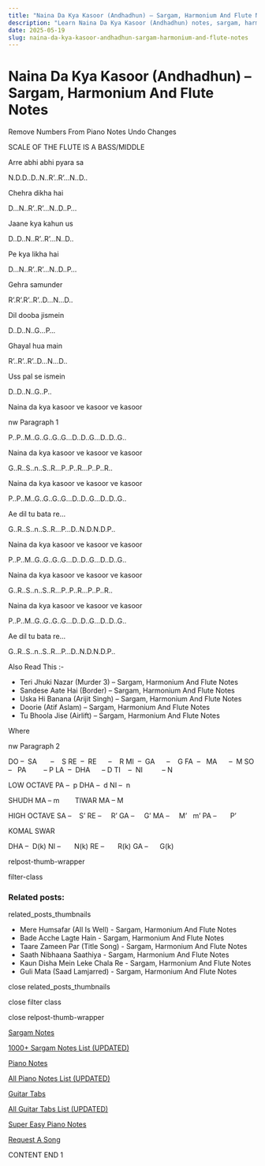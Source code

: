 ```yaml
---
title: "Naina Da Kya Kasoor (Andhadhun) – Sargam, Harmonium And Flute Notes"
description: "Learn Naina Da Kya Kasoor (Andhadhun) notes, sargam, harmonium notations and flute notes. Easy step-by-step tutorial for beginners."
date: 2025-05-19
slug: naina-da-kya-kasoor-andhadhun-sargam-harmonium-and-flute-notes
---
```


# Naina Da Kya Kasoor (Andhadhun) – Sargam, Harmonium And Flute Notes

Remove Numbers From Piano Notes
Undo Changes

SCALE OF THE FLUTE IS A BASS/MIDDLE

Arre abhi abhi pyara sa

N.D.D..D..N..R’..R’…N..D..

Chehra dikha hai

D…N..R’..R’…N..D..P…

Jaane kya kahun us

D..D..N..R’..R’…N..D..

Pe kya likha hai

D…N..R’..R’…N..D..P…

Gehra samunder

R’.R’.R’..R’..D…N…D..

Dil dooba jismein

D..D..N..G…P…

Ghayal hua main

R’..R’..R’..D…N…D..

Uss pal se ismein

D..D..N..G..P..

Naina da kya kasoor ve kasoor ve kasoor

nw Paragraph 1

P..P..M..G..G..G..G…D..D..G…D..D..G..

Naina da kya kasoor ve kasoor ve kasoor

G..R..S..n..S..R…P..P..R…P..P..R..

Naina da kya kasoor ve kasoor ve kasoor

P..P..M..G..G..G..G…D..D..G…D..D..G..

Ae dil tu bata re…

G..R..S..n..S..R…P…D..N.D.N.D.P..

Naina da kya kasoor ve kasoor ve kasoor

P..P..M..G..G..G..G…D..D..G…D..D..G..

Naina da kya kasoor ve kasoor ve kasoor

G..R..S..n..S..R…P..P..R…P..P..R..

Naina da kya kasoor ve kasoor ve kasoor

P..P..M..G..G..G..G…D..D..G…D..D..G..

Ae dil tu bata re…

G..R..S..n..S..R…P…D..N.D.N.D.P..

Also Read This :-

* Teri Jhuki Nazar (Murder 3) – Sargam, Harmonium And Flute Notes
* Sandese Aate Hai (Border) – Sargam, Harmonium And Flute Notes
* Uska Hi Banana (Arijit Singh) – Sargam, Harmonium And Flute Notes
* Doorie (Atif Aslam) – Sargam, Harmonium And Flute Notes
* Tu Bhoola Jise (Airlift) – Sargam, Harmonium And Flute Notes

Where

nw Paragraph 2

DO –  SA       –    S
RE  –  RE      –    R
MI  –  GA      –    G
FA  –   MA      –  M
SO  –   PA         – P
LA  –  DHA      – D
TI    –  NI          – N

LOW OCTAVE
PA –  p
DHA –  d
NI –  n

SHUDH MA – m        TIWAR MA – M

HIGH OCTAVE
SA –    S’
RE –     R’
GA –     G’
MA –     M’   m’
PA –       P’

KOMAL SWAR

DHA –  D(k)
NI –       N(k)
RE –       R(k)
GA –      G(k)

relpost-thumb-wrapper

filter-class

### Related posts:

related_posts_thumbnails

* Mere Humsafar (All Is Well) - Sargam, Harmonium And Flute Notes
* Bade Acche Lagte Hain - Sargam, Harmonium And Flute Notes
* Taare Zameen Par (Title Song) - Sargam, Harmonium And Flute Notes
* Saath Nibhaana Saathiya - Sargam, Harmonium And Flute Notes
* Kaun Disha Mein Leke Chala Re - Sargam, Harmonium And Flute Notes
* Guli Mata (Saad Lamjarred) - Sargam, Harmonium And Flute Notes

close related_posts_thumbnails

close filter class

close relpost-thumb-wrapper

[Sargam Notes](/sargam-notes.html)

[1000+ Sargam Notes List (UPDATED)](/all-songs-list-sargam-notes.html)

[Piano Notes](/piano-notes.html)

[All Piano Notes List (UPDATED)](/all-songs-list-piano-notes.html)

[Guitar Tabs](/guitar-tabs.html)

[All Guitar Tabs List (UPDATED)](/all-songs-list-guitar-tabs.html)

[Super Easy Piano Notes](https://studywall.in/)

[Request A Song](/request-a-song.html)

CONTENT END 1

